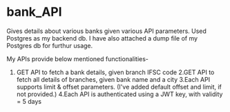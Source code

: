 # bank_API
 Gives details about various banks given various API parameters.
 Used Postgres as my backend db.
 I have also attached a dump file of my Postgres db for furthur usage.
 
 
My APIs provide below mentioned functionalities-
 1. GET API to fetch a bank details, given branch IFSC code
 2.GET API to fetch all details of branches, given bank name and a city 
 3.Each API supports limit & offset parameters. (I've added default offset and limit, if not provided.)
 4.Each API is authenticated using a JWT key, with validity = 5 days
 
